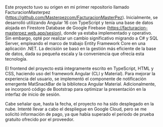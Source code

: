 Este proyecto tuvo su origen en mi primer repositorio llamado FacturacionMasterpez (https://github.com/Masterpezcom/FacturacionMasterPez). Inicialmente, se desarrolló utilizando Angular 16 con TypeScript y tenía una base de datos alojada en Firestore Database de Google Firebase (https://facturacion-masterpez.web.app/sesion), donde ya estaba implementado y operativo. Sin embargo, opté por realizar un cambio significativo migrando a C# y SQL Server, empleando el marco de trabajo Entity Framework Core en una aplicación .NET. La decisión se basó en la gestión más eficiente de la base de datos, dada su pequeña escala y la conveniencia que ofrecía esta tecnología.

El frontend del proyecto está íntegramente escrito en TypeScript, HTML y CSS, haciendo uso del framework Angular (CLI y Material). Para mejorar la experiencia del usuario, se implementó el componente de notificación emergente MatSnackBar de la biblioteca Angular Material. Adicionalmente, se incorporó código de Bootstrap para optimizar la presentación en la interfaz de inicio de sesión.

Cabe señalar que, hasta la fecha, el proyecto no ha sido desplegado en la nube. Intenté llevar a cabo el despliegue en Google Cloud, pero se me solicitó información de pago, ya que había superado el periodo de prueba gratuito ofrecido por el proveedor.
